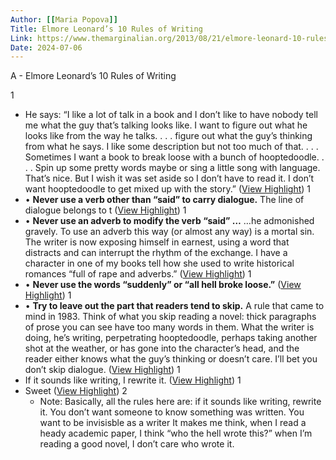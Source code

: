 ```yaml
---
Author: [[Maria Popova]]
Title: Elmore Leonard’s 10 Rules of Writing
Link: https://www.themarginalian.org/2013/08/21/elmore-leonard-10-rules-of-writing/
Date: 2024-07-06
---
```

A - Elmore Leonard’s 10 Rules of Writing

1
- He says: “I like a lot of talk in a book and I don’t like to have nobody tell me what the guy that’s talking looks like. I want to figure out what he looks like from the way he talks. . . . figure out what the guy’s thinking from what he says. I like some description but not too much of that. . . . Sometimes I want a book to break loose with a bunch of hooptedoodle. . . . Spin up some pretty words maybe or sing a little song with language. That’s nice. But I wish it was set aside so I don’t have to read it. I don’t want hooptedoodle to get mixed up with the story.” ([View Highlight](https://read.readwise.io/read/01gq3p0054y9mq0w1stpkpq4bc))
1
- • **Never use a verb other than “said” to carry dialogue.**
  The line of dialogue belongs to t ([View Highlight](https://read.readwise.io/read/01gq3p0kmnj9hf06fq10jcv8bm))
1
- • **Never use an adverb to modify the verb “said” …**
  …he admonished gravely. To use an adverb this way (or almost any way) is a mortal sin. The writer is now exposing himself in earnest, using a word that distracts and can interrupt the rhythm of the exchange. I have a character in one of my books tell how she used to write historical romances “full of rape and adverbs.” ([View Highlight](https://read.readwise.io/read/01gq3p115ef9z4w72yfa9qf6xx))
1
- • **Never use the words “suddenly” or “all hell broke loose.”** ([View Highlight](https://read.readwise.io/read/01gq3p1jzt54fsqxnajyerg208))
1
- • **Try to leave out the part that readers tend to skip.**
  A rule that came to mind in 1983. Think of what you skip reading a novel: thick paragraphs of prose you can see have too many words in them. What the writer is doing, he’s writing, perpetrating hooptedoodle, perhaps taking another shot at the weather, or has gone into the character’s head, and the reader either knows what the guy’s thinking or doesn’t care. I’ll bet you don’t skip dialogue. ([View Highlight](https://read.readwise.io/read/01gq3p34hw7c48ctdwptpn83my))
1
- If it sounds like writing, I rewrite it. ([View Highlight](https://read.readwise.io/read/01gq3p3dcrr0ze4xwva8n3vgr8))
1
- Sweet ([View Highlight](https://read.readwise.io/read/01gq3p4x7m79957fznsy3pectj))
2
    - Note: Basically, all the rules here are: if it sounds like writing, rewrite it. You don’t want someone to know something was written. You want to be invisisble as a writer
      It makes me think, when I read a heady academic paper, I think “who the hell wrote this?” when I’m reading a good novel, I don’t care who wrote it.

